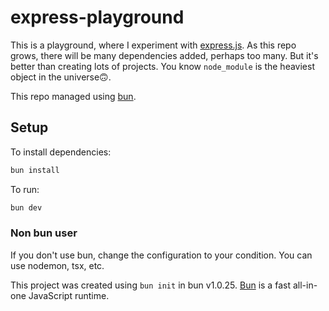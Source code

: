 # express-playground

This is a playground, where I experiment with [express.js](https://expressjs.com/). As this repo grows, there will be many dependencies added, perhaps too many. But it's better than creating lots of projects. You know `node_module` is the heaviest object in the universe🙃.<br>

This repo managed using [bun](https://bun.sh/).

## Setup

To install dependencies:

```bash
bun install
```

To run:

```bash
bun dev
```
### Non bun user
If you don't use bun, change the configuration to your condition. You can use nodemon, tsx, etc.

This project was created using `bun init` in bun v1.0.25. [Bun](https://bun.sh) is a fast all-in-one JavaScript runtime.
